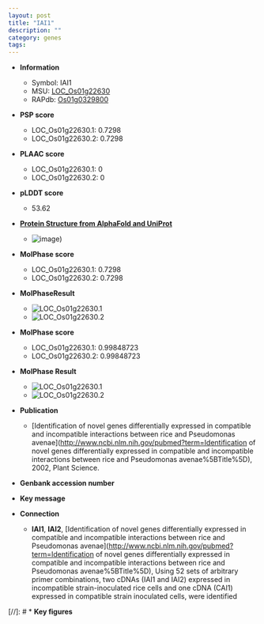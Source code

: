 ```yaml
---
layout: post
title: "IAI1"
description: ""
category: genes
tags: 
---
```


* **Information**  
    + Symbol: IAI1  
    + MSU: [LOC_Os01g22630](http://rice.plantbiology.msu.edu/cgi-bin/ORF_infopage.cgi?orf=LOC_Os01g22630)  
    + RAPdb: [Os01g0329800](http://rapdb.dna.affrc.go.jp/viewer/gbrowse_details/irgsp1?name=Os01g0329800)  

* **PSP score**  
    + LOC_Os01g22630.1: 0.7298 
    + LOC_Os01g22630.2: 0.7298 

* **PLAAC score**  
    + LOC_Os01g22630.1: 0 
    + LOC_Os01g22630.2: 0 

* **pLDDT score**
    + 53.62

* **[Protein Structure from AlphaFold and UniProt](https://www.uniprot.org/uniprotkb/Q5ZDR1/entry#structure)**
    + ![image](https://ricepsp.github.io/images/Q5/AF-Q5ZDR1-F1.png))

* **MolPhase score**
    + LOC_Os01g22630.1: 0.7298
    + LOC_Os01g22630.2: 0.7298

* **MolPhaseResult**
    + ![LOC_Os01g22630.1](https://ricepsp.github.io/pictures/LOC_Os01g/LOC_Os01g22630.1.png)
    + ![LOC_Os01g22630.2](https://ricepsp.github.io/pictures/LOC_Os01g/LOC_Os01g22630.2.png)

* **MolPhase score**
    + LOC_Os01g22630.1: 0.99848723
    + LOC_Os01g22630.2: 0.99848723

* **MolPhase Result**
    + ![LOC_Os01g22630.1](https://304243504.github.io/Pictures/LOC_Os01g/LOC_Os01g22630.1.png)
    + ![LOC_Os01g22630.2](https://304243504.github.io/Pictures/LOC_Os01g/LOC_Os01g22630.2.png)

* **Publication**  
    + [Identification of novel genes differentially expressed in compatible and incompatible interactions between rice and Pseudomonas avenae](http://www.ncbi.nlm.nih.gov/pubmed?term=Identification of novel genes differentially expressed in compatible and incompatible interactions between rice and Pseudomonas avenae%5BTitle%5D), 2002, Plant Science.

* **Genbank accession number**  

* **Key message**  

* **Connection**  
    + __IAI1__, __IAI2__, [Identification of novel genes differentially expressed in compatible and incompatible interactions between rice and Pseudomonas avenae](http://www.ncbi.nlm.nih.gov/pubmed?term=Identification of novel genes differentially expressed in compatible and incompatible interactions between rice and Pseudomonas avenae%5BTitle%5D), Using 52 sets of arbitrary primer combinations, two cDNAs (IAI1 and IAI2) expressed in incompatible strain-inoculated rice cells and one cDNA (CAI1) expressed in compatible strain inoculated cells, were identified

[//]: # * **Key figures**  


